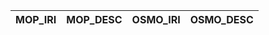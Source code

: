 | MOP_IRI   | MOP_DESC   | OSMO_IRI   | OSMO_DESC   |
|-----------|------------|------------|-------------|